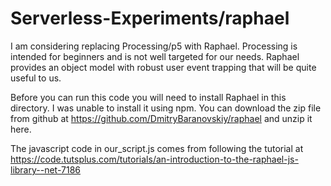 # Serverless-Experiments/raphael

I am considering replacing Processing/p5 with Raphael.  Processing is intended for beginners and is not well 
targeted for our needs.  Raphael provides an object model with robust user event trapping that will be 
quite useful to us.

Before you can run this code you will need to install Raphael in this directory.  I was unable to install it 
using npm.  You can download the zip file from github at https://github.com/DmitryBaranovskiy/raphael
and unzip it here.

The javascript code in our_script.js comes from following the tutorial at https://code.tutsplus.com/tutorials/an-introduction-to-the-raphael-js-library--net-7186




